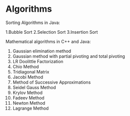 # Algorithms
 
Sorting Algorithms in Java: 

1.Bubble Sort
2.Selection Sort
3.Insertion Sort


Mathematical algorithms in C++ and Java:

1. Gaussian elimination method
2. Gaussian method with partial pivoting and total pivoting
3. LR Doolittle Factorization
4. Chio Method
5. Tridiagonal Matrix
6. Jacobi Method
7. Method of Successive Approximations
8. Seidel Gauss Method
9. Krylov Method
10. Fadeev Method
11. Newton Method
12. Lagrange Method


